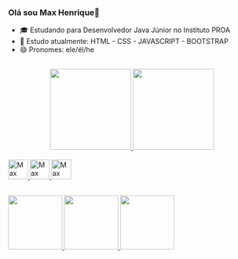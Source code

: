 ### Olá sou Max Henrique👋

- 🎓 Estudando para Desenvolvedor Java Júnior no Instituto PROA
- 📖 Estudo atualmente: HTML - CSS - JAVASCRIPT - BOOTSTRAP
- 😄 Pronomes: ele/él/he

<br>
<div align="center">
  <a href="https://github.com/MaxHenriique">
    <!--informações do perfil-->
    <img height="165px" src="https://github-readme-stats.vercel.app/api?username=maxhenriique&show_icons=true&theme=github_dark&include_all_commits=true&count_private=true"/>
    <!--Linguagem de programação que utiliza-->
  <img height="165px" src="https://github-readme-stats.vercel.app/api/top-langs/?username=maxhenriique&layout=compact&langs_count=7&theme=github_dark"/>
</div>
  
  <!--icones com suas habilidades + Link-->
<div style="display: inline_block">
  <br>
  <img alt="Max tem conhecimento em - Html5" width="40px" src="https://cdn.jsdelivr.net/gh/devicons/devicon/icons/html5/html5-original.svg"/>
  <img alt="Max tem conhecimento em - CSS3" width="40px" src="https://cdn.jsdelivr.net/gh/devicons/devicon/icons/css3/css3-original.svg"/>
  <img alt="Max tem conhecimento em - JavaScript" width="40px" src="https://cdn.jsdelivr.net/gh/devicons/devicon/icons/javascript/javascript-original.svg"/>
</div>
  
  ##
 <!--icones de suas Redes Sociais + Link-->
<div> 
  <a href="https://www.instagram.com/max._.henrique" target="_blank"><img height="110px" src="https://user-images.githubusercontent.com/101279529/162638503-07d47d20-c59d-4b29-b30d-371f109f5368.png"/>
  <a href="https://www.linkedin.com/in/max-henrique-fontes-286b731b6/" target="_blank"><img height="110px" src="https://user-images.githubusercontent.com/101279529/162638502-04898414-1758-4609-9b87-462f31d30037.png"/>
  <a href="mailto:contato.maxhenrique@gmail.com" target="_blank"><img height="110px" src="https://user-images.githubusercontent.com/101279529/162638501-443560fc-4145-481e-b2dd-12089346129b.png"/>
</div>
